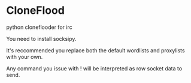 # CloneFlood
python cloneflooder for irc

You need to install socksipy.

It's reccommended you replace both the default wordlists and proxylists with your own.

Any command you issue with ! will be interpreted as row socket data to send.
